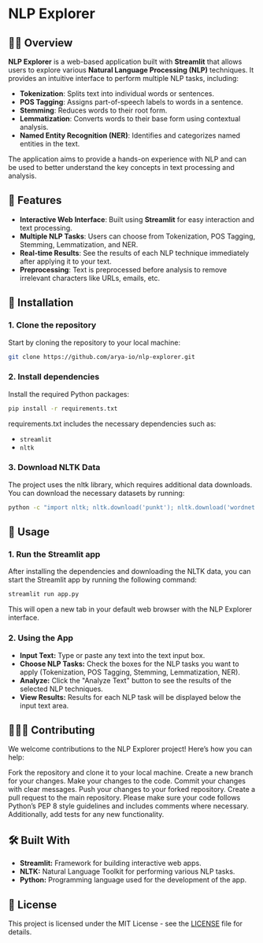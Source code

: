 # NLP Explorer

## 🧑‍💻 Overview

**NLP Explorer** is a web-based application built with **Streamlit** that allows users to explore various **Natural Language Processing (NLP)** techniques. It provides an intuitive interface to perform multiple NLP tasks, including:

- **Tokenization**: Splits text into individual words or sentences.
- **POS Tagging**: Assigns part-of-speech labels to words in a sentence.
- **Stemming**: Reduces words to their root form.
- **Lemmatization**: Converts words to their base form using contextual analysis.
- **Named Entity Recognition (NER)**: Identifies and categorizes named entities in the text.

The application aims to provide a hands-on experience with NLP and can be used to better understand the key concepts in text processing and analysis.

## 🚀 Features

- **Interactive Web Interface**: Built using **Streamlit** for easy interaction and text processing.
- **Multiple NLP Tasks**: Users can choose from Tokenization, POS Tagging, Stemming, Lemmatization, and NER.
- **Real-time Results**: See the results of each NLP technique immediately after applying it to your text.
- **Preprocessing**: Text is preprocessed before analysis to remove irrelevant characters like URLs, emails, etc.

## 📌 Installation

### 1. Clone the repository

Start by cloning the repository to your local machine:

```bash
git clone https://github.com/arya-io/nlp-explorer.git
```

### 2. Install dependencies

Install the required Python packages:

```bash
pip install -r requirements.txt
```

requirements.txt includes the necessary dependencies such as:
- `streamlit`
- `nltk`

### 3. Download NLTK Data

The project uses the nltk library, which requires additional data downloads. You can download the necessary datasets by running:

```bash
python -c "import nltk; nltk.download('punkt'); nltk.download('wordnet'); nltk.download('omw-1.4'); nltk.download('averaged_perceptron_tagger'); nltk.download('maxent_ne_chunker'); nltk.download('words'); nltk.download('stopwords')"
```

## 🚀 Usage

### 1. Run the Streamlit app

After installing the dependencies and downloading the NLTK data, you can start the Streamlit app by running the following command:

```bash
streamlit run app.py
```

This will open a new tab in your default web browser with the NLP Explorer interface.

### 2. Using the App

- **Input Text:** Type or paste any text into the text input box.
- **Choose NLP Tasks:** Check the boxes for the NLP tasks you want to apply (Tokenization, POS Tagging, Stemming, Lemmatization, NER).
- **Analyze:** Click the "Analyze Text" button to see the results of the selected NLP techniques.
- **View Results:** Results for each NLP task will be displayed below the input text area.

## 🧑‍🤝‍🧑 Contributing

We welcome contributions to the NLP Explorer project! Here’s how you can help:

Fork the repository and clone it to your local machine.
Create a new branch for your changes.
Make your changes to the code.
Commit your changes with clear messages.
Push your changes to your forked repository.
Create a pull request to the main repository.
Please make sure your code follows Python’s PEP 8 style guidelines and includes comments where necessary. Additionally, add tests for any new functionality.

## 🛠️ Built With

- **Streamlit:** Framework for building interactive web apps.
- **NLTK:** Natural Language Toolkit for performing various NLP tasks.
- **Python:** Programming language used for the development of the app.

## 📄 License
This project is licensed under the MIT License - see the [LICENSE](LICENSE) file for details.
